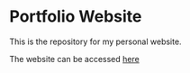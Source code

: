 # Portfolio Website

This is the repository for my personal website.

The website can be accessed [here](https://iamkhattar.github.io)
